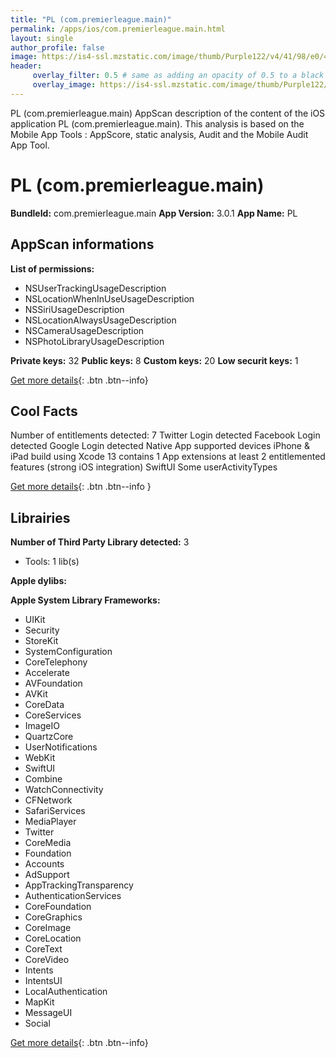 ```yaml
---
title: "PL (com.premierleague.main)"
permalink: /apps/ios/com.premierleague.main.html
layout: single
author_profile: false
image: https://is4-ssl.mzstatic.com/image/thumb/Purple122/v4/41/98/e0/4198e084-3622-b486-3de6-263564d64fb5/AppIcon-1x_U007emarketing-0-6-0-0-GLES2_U002c0-85-220.png/512x512bb.jpg
header: 
     overlay_filter: 0.5 # same as adding an opacity of 0.5 to a black background
     overlay_image: https://is4-ssl.mzstatic.com/image/thumb/Purple122/v4/41/98/e0/4198e084-3622-b486-3de6-263564d64fb5/AppIcon-1x_U007emarketing-0-6-0-0-GLES2_U002c0-85-220.png/512x512bb.jpg
---
```

PL (com.premierleague.main) AppScan description of the content of the iOS application PL (com.premierleague.main). This analysis is based on the Mobile App Tools : AppScore, static analysis, Audit and the Mobile Audit App Tool.

# PL (com.premierleague.main)

**BundleId:** com.premierleague.main
**App Version:** 3.0.1
**App Name:** PL


## AppScan informations 

**List of permissions:** 
- NSUserTrackingUsageDescription
- NSLocationWhenInUseUsageDescription
- NSSiriUsageDescription
- NSLocationAlwaysUsageDescription
- NSCameraUsageDescription
- NSPhotoLibraryUsageDescription
  
  
**Private keys:** 32
**Public keys:** 8
**Custom keys:** 20
**Low securit keys:** 1
  
[Get more details](/pricing.html){: .btn .btn--info}

## Cool Facts

Number of entitlements detected: 7
Twitter Login detected
Facebook Login detected
Google Login detected
Native App
supported devices iPhone & iPad
build using Xcode 13
contains 1 App extensions
at least 2 entitlemented features (strong iOS integration)
SwiftUI
Some userActivityTypes
  
[Get more details](/pricing.html){: .btn .btn--info }

## Librairies 
**Number of Third Party Library detected:** 3
- Tools: 1 lib(s)


**Apple dylibs:**


**Apple System Library Frameworks:**
- UIKit
- Security
- StoreKit
- SystemConfiguration
- CoreTelephony
- Accelerate
- AVFoundation
- AVKit
- CoreData
- CoreServices
- ImageIO
- QuartzCore
- UserNotifications
- WebKit
- SwiftUI
- Combine
- WatchConnectivity
- CFNetwork
- SafariServices
- MediaPlayer
- Twitter
- CoreMedia
- Foundation
- Accounts
- AdSupport
- AppTrackingTransparency
- AuthenticationServices
- CoreFoundation
- CoreGraphics
- CoreImage
- CoreLocation
- CoreText
- CoreVideo
- Intents
- IntentsUI
- LocalAuthentication
- MapKit
- MessageUI
- Social


  
[Get more details](/pricing.html){: .btn .btn--info}

